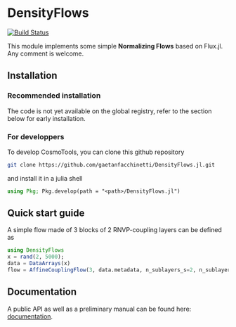 # DensityFlows

[![Build Status](https://github.com/gaetanfacchinetti/DensityFlows.jl/actions/workflows/CI.yml/badge.svg?branch=main)](https://github.com/gaetanfacchinetti/DensityFlows.jl/actions/workflows/CI.yml?query=branch%3Amain)


This module implements some simple **Normalizing Flows** based on Flux.jl. Any comment is welcome.

## Installation

### Recommended installation

The code is not yet available on the global registry, refer to the section below for early installation.

### For developpers

To develop CosmoTools, you can clone this github repository

```bash
git clone https://github.com/gaetanfacchinetti/DensityFlows.jl.git
```
and install it in a julia shell
```julia
using Pkg; Pkg.develop(path = "<path>/DensityFlows.jl")
```


## Quick start guide

A simple flow made of 3 blocks of 2 RNVP-coupling layers can be defined as

```julia
using DensityFlows
x = rand(2, 5000);
data = DataArrays(x)
flow = AffineCouplingFlow(3, data.metadata, n_sublayers_s=2, n_sublayers_t=2)
```


## Documentation

A public API as well as a preliminary manual can be found here: 
[documentation](https://gaetanfacchinetti.github.io/docs/DensityFlows.jl/).